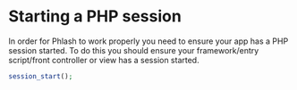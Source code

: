 # Starting a PHP session

In order for Phlash to work properly you need to ensure your app has a PHP session started. To do this you should ensure your framework/entry script/front controller or view has a session started.

```php
session_start();
```
